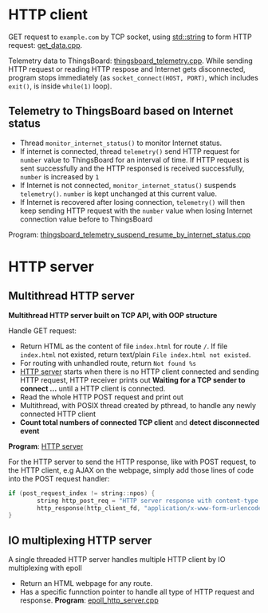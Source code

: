 # HTTP client
GET request to ``example.com`` by TCP socket, using [std::string](../Data%20structure/String/README.md#stdstring) to form HTTP request: [get_data.cpp](get_data.cpp).

Telemetry data to ThingsBoard: [thingsboard_telemetry.cpp](thingsboard_telemetry.cpp). While sending HTTP request or reading HTTP respose and Internet gets disconnected, program stops immediately (as ``socket_connect(HOST, PORT)``, which includes ``exit()``, is inside ``while(1)`` loop).

## Telemetry to ThingsBoard based on Internet status

* Thread ``monitor_internet_status()`` to monitor Internet status.
* If internet is connected, thread ``telemetry()`` send HTTP request for ``number`` value to ThingsBoard for an interval of time. If HTTP request is sent successfully and the HTTP responsed is received successfully, ``number`` is increased by ``1``
* If Internet is not connected, ``monitor_internet_status()`` suspends ``telemetry()``. ``number`` is kept unchanged at this current value.
* If Internet is recovered after losing connection, ``telemetry()`` will then keep sending HTTP request with the ``number`` value when losing Internet connection value before to ThingsBoard

Program: [thingsboard_telemetry_suspend_resume_by_internet_status.cpp](thingsboard_telemetry_suspend_resume_by_internet_status.cpp)
# HTTP server
## Multithread HTTP server 
**Multithread HTTP server built on TCP API, with OOP structure**

Handle GET request:
* Return HTML as the content of file ``index.html`` for route ``/``. If file ``index.html`` not existed, return text/plain ``File index.html not existed``.
* For routing with unhandled route, return ``Not found %s``
* [HTTP server](multithread_http_server.cpp) starts when there is no HTTP client connected and sending HTTP request, HTTP receiver prints out **Waiting for a TCP sender to connect ...** until a HTTP client is connected.
* Read the whole HTTP POST request and print out
* Multithread, with POSIX thread created by pthread, to handle any newly connected HTTP client
* **Count total numbers of connected TCP client** and **detect disconnected event**

**Program**: [HTTP server](HTTP%20server)

For the HTTP server to send the HTTP response, like with POST request, to the HTTP client, e.g AJAX on the webpage, simply add those lines of code into the POST request handler:
```cpp
if (post_request_index != string::npos) {
        string http_post_req = "HTTP server response with content-type application/x-www-form-urlencoded to Web browser";
        http_response(http_client_fd, "application/x-www-form-urlencoded", http_post_req.c_str());
}
```
## IO multiplexing HTTP server
A single threaded HTTP server handles multiple HTTP client by IO multiplexing with epoll
* Return an HTML webpage for any route.
* Has a specific funnction pointer to handle all type of HTTP request and response.
**Program**: [epoll_http_server.cpp](epoll_http_server.cpp)
